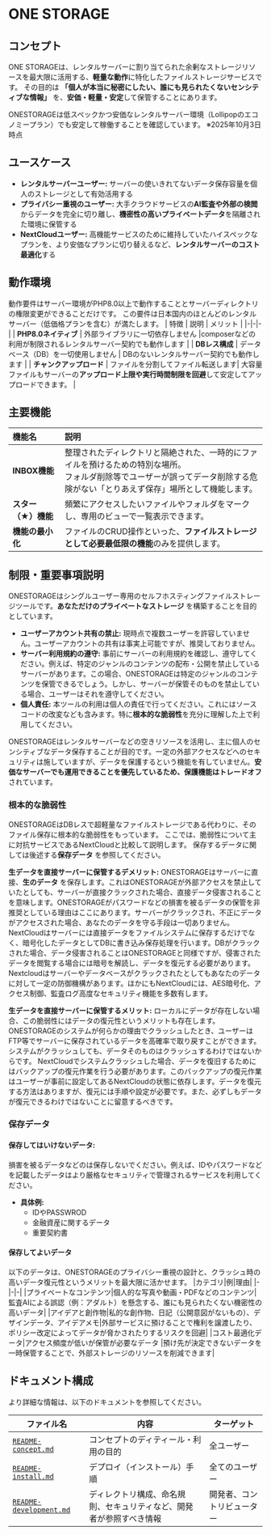 # ONE STORAGE

## コンセプト
ONE STORAGEは、レンタルサーバーに割り当てられた余剰なストレージリソースを最大限に活用する、**軽量な動作**に特化したファイルストレージサービスです。
その目的は **「個人が本当に秘密にしたい、誰にも見られたくないセンシティブな情報」** を、**安価・軽量・安定**して保管することにあります。

ONESTORAGEは低スペックかつ安価なレンタルサーバー環境（Lollipopのエコノミープラン）でも安定して稼働することを確認しています。
※2025年10月3日時点

## ユースケース
* **レンタルサーバーユーザー:** サーバーの使いきれてないデータ保存容量を個人のストレージとして有効活用する
* **プライバシー重視のユーザー:** 大手クラウドサービスの**AI監査や外部の検閲**からデータを完全に切り離し、**機密性の高いプライベートデータ**を隔離された環境に保管する
* **NextCloudユーザー:** 高機能サービスのために維持していたハイスペックなプランを、より安価なプランに切り替えるなど、**レンタルサーバーのコスト最適化**する

## 動作環境
動作要件はサーバー環境がPHP8.0以上で動作することとサーバーディレクトリの権限変更ができることだけです。
この要件は日本国内のほとんどのレンタルサーバー（低価格プランを含む）が満たします。
| 特徴 | 説明 | メリット |
|-|-|-|
| **PHP8.0ネイティブ** | 外部ライブラリに一切依存しません |composerなどの利用が制限されるレンタルサーバー契約でも動作します |
| **DBレス構成** | データベース（DB）を一切使用しません | DBのないレンタルサーバー契約でも動作します |
| **チャンクアップロード** | ファイルを分割してファイル転送します| 大容量ファイルもサーバーの**アップロード上限や実行時間制限を回避**して安定してアップロードできます。 |

## 主要機能

| 機能名 | 説明 |
| :--- | :--- |
| **INBOX機能** | 整理されたディレクトリと隔絶された、一時的にファイルを預けるための特別な場所。</BR>フォルダ削除等でユーザーが誤ってデータ削除する危険がない「とりあえず保存」場所として機能します。 |
| **スター（★）機能** | 頻繁にアクセスしたいファイルやフォルダをマークし、専用のビューで一覧表示できます。 |
| **機能の最小化** | ファイルのCRUD操作といった、**ファイルストレージとして必要最低限の機能**のみを提供します。 |

## 制限・重要事項説明
ONESTORAGEはシングルユーザー専用のセルフホスティングファイルストレージツールです。**あなただけのプライベートなストレージ** を構築することを目的としています。

- **ユーザーアカウント共有の禁止:** 現時点で複数ユーザーを許容していません。ユーザーアカウントの共有は事実上可能ですが、推奨しておりません。
- **サーバー利用規約の遵守:** 事前にサーバーの利用規約を確認し、遵守してください。例えば、特定のジャンルのコンテンツの配布・公開を禁止しているサーバーがあります。この場合、ONESTORAGEは特定のジャンルのコンテンツを保管できるでしょう。しかし、サーバーが保管そのものを禁止している場合、ユーザーはそれを遵守してください。
- **個人責任:** 本ツールの利用は個人の責任で行ってください。これにはソースコードの改変なども含みます。特に**根本的な脆弱性**を充分に理解した上で利用してください。

ONESTORAGEはレンタルサーバーなどの空きリソースを活用し、主に個人のセンシティブなデータ保存することが目的です。一定の外部アクセスなどへのセキュリティは施していますが、データを保護するという機能を有していません。**安価なサーバーでも運用できることを優先しているため、保護機能はトレードオフ**されています。

### 根本的な脆弱性
ONESTORAGEはDBレスで超軽量なファイルストレージである代わりに、そのファイル保存に根本的な脆弱性をもっています。
ここでは、脆弱性について主に対抗サービスであるNextCloudと比較して説明します。
保存するデータに関しては後述する**保存データ** を参照してください。

**生データを直接サーバーに保管するデメリット:** 
ONESTORAGEはサーバーに直接、**生のデータ** を保存します。これはONESTORAGEが外部アクセスを禁止していたとしても、サーバーが直接クラックされた場合、直接データ侵害されることを意味します。ONESTORAGEがパスワードなどの損害を被るデータの保管を非推奨としている理由はここにあります。サーバーがクラックされ、不正にデータがアクセスされた場合、あなたのデータを守る手段は一切ありません。
NextCloudはサーバーには直接データをファイルシステムに保存するだけでなく、暗号化したデータとしてDBに書き込み保存処理を行います。DBがクラックされた場合、データ侵害されることはONESTORAGEと同様ですが、侵害されたデータを閲覧する場合には暗号を解読し、データを復元する必要があります。Nextcloudはサーバーやデータベースがクラックされたとしてもあなたのデータに対して一定の防御機構があります。ほかにもNextCloudには、AES暗号化、アクセス制御、監査ログ高度なセキュリティ機能を多数有します。

**生データを直接サーバーに保管するメリット:** 
ローカルにデータが存在しない場合、この脆弱性にはデータの復元性というメリットも存在します。
ONESTORAGEのシステムが何らかの理由でクラッシュしたとき、ユーザーはFTP等でサーバーに保存されているデータを高確率で取り戻すことができます。システムがクラッシュしても、データそのものはクラッシュするわけではないからです。
NextCloudでシステムクラッシュした場合、データを復旧するためにはバックアップの復元作業を行う必要があります。このバックアップの復元作業はユーザーが事前に設定してあるNextCloudの状態に依存します。データを復元する方法はありますが、復元には手順や設定が必要です。また、必ずしもデータが復元できるわけではないことに留意するべきです。

### 保存データ
#### 保存してはいけないデータ:
損害を被るデータなどのは保存しないでください。例えば、IDやパスワードなどを記載したデータはより厳格なセキュリティで管理されるサービスを利用してください。
- **具体例:**
  - IDやPASSWROD
  - 金融資産に関するデータ
  - 重要契約書

#### 保存してよいデータ
以下のデータは、ONESTORAGEのプライバシー重視の設計と、クラッシュ時の高いデータ復元性というメリットを最大限に活かせます。
|カテゴリ|例|理由|
|-|-|-|
|プライベートなコンテンツ|個人的な写真や動画・PDFなどのコンテンツ|監査AIによる誤認（例：アダルト）を懸念する、誰にも見られたくない機密性の高いデータ|
|アイデアと創作物|私的な創作物、日記（公開意図がないもの）、デザインデータ、アイデアメモ|外部サービスに預けることで権利を譲渡したり、ポリシー改定によってデータが脅かされたりするリスクを回避|
|コスト最適化データ|アクセス頻度が低いが保管が必要なデータ	|預け先が決定できないデータを一時保管することで、外部ストレージのリソースを削減できます|

## ドキュメント構成

より詳細な情報は、以下のドキュメントを参照してください。

| ファイル名 | 内容 | ターゲット |
|-|-|-|
|[`README-concept.md`](readme/README-concept.md) |コンセプトのディティール・利用の目的|全ユーザー|
| [`README-install.md`](readme/README-install.md) | デプロイ（インストール）手順 | 全てのユーザー |
| [`README-development.md`](readme/README-development.md) | ディレクトリ構成、命名規則、セキュリティなど、開発者が参照すべき情報 | 開発者、コントリビューター |